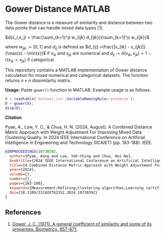 # Gower Distance MATLAB
The Gower distance is a measure of similarity and distance between two data points that can handle mixed data types [1].

$d(x_i,x_j) = \frac{\sum_{k=1}^p w_{ijk} d_{ijk}}{\sum_{k=1}^p w_{ijk}}$

where $w_{ijk}:= [0,1]$ and $d_{ij}$ is defined as $d_{ij}:=\frac{|x_{ik} - x_{jk}|}{\max(x) - \min(x)}$ if $x_{ik}$ and $x_{jk}$ are numerical and  $d_{ij}:=\delta(x_{ik}, x_{jk}) = 1 - \mathbb{I}(x_{ik} = x_{jk})$ if categorical.

This repository contains a MATLAB implementation of Gower distance calculation for mixed numerical and categorical datasets. The function returns $n \times n$ dissimilarity matrix.

**Usage:** Paste `gower()` function in MATLAB. Example usage is as follows.
```m
X = readtable('dataset.csv',VariableNamingRule='preserve');
D = gower(X);
disp(D);
```

**Citation**

Pyae, A., Low, Y. C., & Chua, H. N. (2024, August). A Combined Distance Metric Approach with Weight Adjustment For Improving Mixed Data Clustering Quality. In 2024 IEEE International Conference on Artificial Intelligence in Engineering and Technology (IICAIET) (pp. 183-188). IEEE.
```bibtex
@INPROCEEDINGS{10730392,
  author={Pyae, Aung and Low, Yeh-Ching and Chua, Hui Na},
  booktitle={2024 IEEE International Conference on Artificial Intelligence in Engineering and Technology (IICAIET)}, 
  title={A Combined Distance Metric Approach with Weight Adjustment For Improving Mixed Data Clustering Quality}, 
  year={2024},
  volume={},
  number={},
  pages={183-188},
  keywords={Measurement;Refining;Clustering algorithms;Learning (artificial intelligence);Complexity theory;Optimization;Distance Metrics;Mixed Data;Hierarchical Clustering;Unsupervised Learning},
  doi={10.1109/IICAIET62352.2024.10730392}
}
```

## References
1. [Gower, J. C. (1971). A general coefficient of similarity and some of its properties. Biometrics, 857-871.](https://doi.org/10.2307/2528823)
